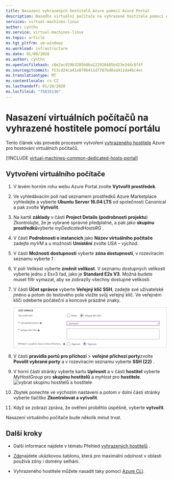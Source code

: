 ```yaml
---
title: Nasazení vyhrazených hostitelů Azure pomocí Azure Portal
description: Nasaďte virtuální počítače na vyhrazené hostitele pomocí Azure Portal.
services: virtual-machines-linux
author: cynthn
ms.service: virtual-machines-linux
ms.topic: article
ms.tgt_pltfrm: vm-windows
ms.workload: infrastructure
ms.date: 01/09/2020
ms.author: cynthn
ms.openlocfilehash: c8e2ac929b3285b0ba122928485b423e34dc8f4f
ms.sourcegitcommit: f53cd24ca41e878b411d7787bd8aa911da4bc4ec
ms.translationtype: MT
ms.contentlocale: cs-CZ
ms.lasthandoff: 01/10/2020
ms.locfileid: "75835136"
---
```

# <a name="deploy-vms-to-dedicated-hosts-using-the-portal"></a>Nasazení virtuálních počítačů na vyhrazené hostitele pomocí portálu

Tento článek vás provede procesem vytvoření [vyhrazeného hostitele](dedicated-hosts.md) Azure pro hostování virtuálních počítačů. 

[!INCLUDE [virtual-machines-common-dedicated-hosts-portal](../../../includes/virtual-machines-common-dedicated-hosts-portal.md)]

## <a name="create-a-vm"></a>Vytvoření virtuálního počítače

1. V levém horním rohu webu Azure Portal zvolte **Vytvořit prostředek**.
1. Ve vyhledávacím poli nad seznamem prostředků Azure Marketplace vyhledejte a vyberte **Ubuntu Server 16.04 LTS** od společnosti Canonical a pak zvolte **Vytvořit**.
1. Na kartě **základy** v části **Project Details (podrobnosti projektu**) Zkontrolujte, že je vybrané správné předplatné, a pak jako **skupinu prostředků**vyberte *myDedicatedHostsRG* . 
1. V části **Podrobnosti o instancích** jako **Název virtuálního počítače** zadejte *myVM* a u možnosti **Umístění** zvolte *USA – východ*.
1. V části **Možnosti dostupnosti** vyberte **zóna dostupnosti**, v rozevíracím seznamu vyberte *1* .
1. V poli Velikost vyberte **změnit velikost**. V seznamu dostupných velikostí vyberte jednu z Esv3 řad, jako je **Standard E2s V3**. Možná budete muset filtr vymazat, aby se zobrazily všechny dostupné velikosti.
1. V části **Účet správce** vyberte **Veřejný klíč SSH**, zadejte své uživatelské jméno a potom do textového pole vložte svůj veřejný klíč. Ve veřejném klíči odeberte počáteční a koncové prázdné znaky.

    ![Účet správce](./media/quick-create-portal/administrator-account.png)

1. V části **pravidla portů pro příchozí** > **veřejné příchozí porty**zvolte **Povolit vybrané porty** a v rozevíracím seznamu vyberte **SSH (22)** . 
1. V horní části stránky vyberte kartu **Upřesnit** a v části **hostitel** vyberte *MyHostGroup* pro **skupinu hostitelů** a *myHost* pro **hostitele**. 
    ![vybrat skupinu hostitelů a hostitele](./media/dedicated-hosts-portal/advanced.png)
1. Zbytek ponechte ve výchozím nastavení a potom v dolní části stránky vyberte tlačítko **Zkontrolovat a vytvořit**.
1. Když se zobrazí zpráva, že ověření proběhlo úspěšně, vyberte **vytvořit**.

Nasazení virtuálního počítače bude několik minut trvat.

## <a name="next-steps"></a>Další kroky

- Další informace najdete v tématu Přehled [vyhrazených hostitelů](dedicated-hosts.md) .

- [Zde](https://github.com/Azure/azure-quickstart-templates/blob/master/201-vm-dedicated-hosts/README.md)najdete ukázkovou šablonu, která pro maximální odolnost v oblasti používá zóny i domény selhání.

- Vyhrazeného hostitele můžete nasadit taky pomocí [Azure CLI](dedicated-hosts-cli.md).



